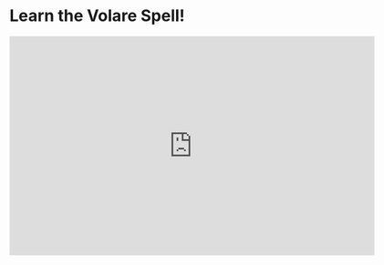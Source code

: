 # Learn the Volare Spell!

<iframe width="640" height="385" src="https://www.youtube.com/embed/3TuziyfpNFo" frameborder="0" allowfullscreen></iframe>
